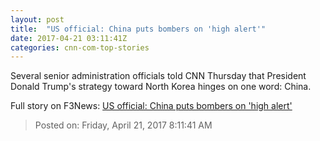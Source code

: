 ```yaml
---
layout: post
title:  "US official: China puts bombers on 'high alert'"
date: 2017-04-21 03:11:41Z
categories: cnn-com-top-stories
---
```


Several senior administration officials told CNN Thursday that President Donald Trump's strategy toward North Korea hinges on one word: China.


Full story on F3News: [US official: China puts bombers on 'high alert'](http://www.f3nws.com/n/u2yxJE)

> Posted on: Friday, April 21, 2017 8:11:41 AM
